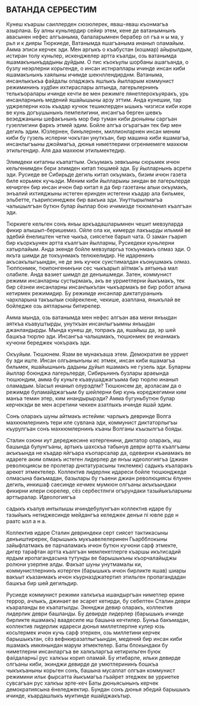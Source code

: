 ## ВАТАНДА СЕРБЕСТИМ

Кунеш къаршы саиллерден сюзюлерек, яваш-яваш къонмагъа азырлана.
Бу алны куньлердир сейир этем, кене де ватанымнынъ авасынен нефес алгъаныма, балаларымнен берабер ол гъа н ы ма, у рьл и к дияры Тюркиеде, Ватанымда яшагъаныма инанып оламайым.
Амма эписи керчек эди.
Мен аргыкъ о къабустан (кошмар) айырылдым, истиран толу куньлер, искенджелер артта къалды, озь ватанымда яшамакънынъдадыны дуйдым.
О пис къокъулы шорбаны ашагъанда, о бузлу неэрлерни корьгенде, о инсан истнраплары ичинде инсан киби яшамакънынъ хаялыны ичимде шекнллендирднм.
Ватаныма, инсанлыкъкъа файдалы оладжакъ яшлыкъ йылларым коммунист режимининъ худбин ихтираслары алтында, лагерьлернинъ телькъоралары ичинде кечти ве мен режимге лянетлерокъуяракъ, урь инсанларнынъ медений яшайышыны арзу эттим.
Анда кунешии, тар уджрелерни козь къадар кучюк тешиклерден ышыкъ чизгиси киби коре ве кунь догъушынынъ пемпелигини, инсангъа берген шевкъ веэеджаныны шефакънынъ мор бир туман киби дюньяны саргъан гузеллигини фаркъ этмей эдим.
Бойле алгъа огърагъан тек бир мен дегиль эдим.
Юзлернен, бинълернен, миллионларнен инсан меним киби бу гузель ислерни чокътан унуткъан, бир машина киби яшамагъа, инсанлыгъыны джоймагъа, дюнья ниметлерини огренмемеге махкюм этильгендир.
Аля даа махкюм этильмектедир.

Элимдеки китапны къапаттым.
Окъумакъ зевкъыны сюрьмек ичюн кельгенимден бери элимден китап тюшмей эди.
Бу йылларнынъ асрети эди.
Русиеде ве Сибирьде дегиль китап окъумакъ, бизим ичюн газета биле корьмек кучьэди.
Меним киби йылларыиы зиндан ве лагерьлерде кечирген бир инсан ичюн бир китап я да бир газетаны алыи окъумакъ, энъалий ихтияджыны истеген еринден истегени къадар ала бильмек, эльбетте, гъарипсинеджек бир вакъиа эди.
Унуттырылмагъа чалышылгъан бутюн булар йыллар бою ичимизде тююмленип къалгъан эди.

Тюркиеге кельген сонъ янъы аркъадашларымнен чешит мевзуларда фикир алышып-беришемиз.
Ойле ола ки, кимерде лакъырды ильмий ве эдебий ёнелиштен четке чыкъа, сиясетке барып чата.
О заман гъарип бир къоркъунен артта къалгъан йылларны, Русиедеки куньлерни хатырлайым.
Анда экенде бойле мевзуларгьа токъунмакъ олмаз эди.
О якъта шимди де токъунмакъ телюкелидир.
Не идаренинъ акъсакълыгьындан, не де энъ кучюк суистималдан къонушмакъ олмаз.
Тюппонмек, тюипонгенинъни сес чыкъарып аіітмак'ь аятынъа мал олабиле.
Анда вазиет шимдп де денъишмеди.
Затен, коммунист режими инсанларны сустырмакъ, акъ ве урриетлерни йыкъмакъ, тек бир сёзнеи инсанларны инсанлыкътан чыкъармакъ ве бир робот алына кетирмек режимидир.
Бу режимде инсанлар диктатуранынъ чархларына такъылыи сюйреклене, чекише, азаплана, яныкълай ве бойледже озь аятларыны битирелер.

Амма мында, озь ватанымда мен нефес алгъан ава мени янъыдан аяткъа къавуштырды, унуткъан инсанлыгъымны янъыдан джанландырды.
Мында кунеш де, топракъ да, яшайыш да, эр шей башкъа тюрлю эди.
Инсангъа чалышмакъ, тюшюнмек ве инанмакъ кучюни береджек чокъракъ эди.

Окъуйым.
Тюшюнем.
Язам ве мунакъаша этем.
Демократия ве урриет бу эди иште.
Инсан олгьанынъны ис этмек, инсан киби яшамагъа бильмек, яшайышнынъ дадыны дуйып яшамакъ не гузель эди.
Буларны йыллар боюнджа лагерьлерде, Сибирьнинъ бузлары араеында тюшюндим, амма бу куньге къавушаджагъыма бир тюрлю инанып оламадым.
Ыасыл инанып олурэдпм?
Тюшюнсем де, арзласам да о режимде буламайджагъым бу шейлерни бир кунь кореджегимни ким манъа темин этер, ким инандырырэди?
Амма бугуньбутюн булар керчекэди ве мен асретини чеккен азатлыкъ ичинде яшай эдим.

Сонъ оларакъ шуны айтмакъ истейим: чарлыкъ девринде Волга махкюмлернинъ тери иле сувлана эди, коммунист диктаторлыгъы къурулгъан сонъ махкюмлернинъ къаны Волганы къызылгъа бояды.

Сталин озюни иут дереджесине котергенини, диктатор оларакъ, иш башында булунгъаны, артыкъ шахскъа табынув деври артта къалгъаны акъкъында не къадар яйгъара къопарсалар да, одевирни къаиамакъ ве идареге аким олмакъ истеген лидерлер де янъы идеологиягъа (джиан революциясы ве пролетар днктатурасыны тиклемек) садыкъ къаларакъ арекет этмектелер.
Коллектив лидерлнк идареси бойле тюшюнджеде олмасына бакъмадан, базылары бу гъаени джиан революциясы ёлунен дегиль, инкишаф саесинде кечмек мумкюн олгъаны акъкъындаки фикирни илери сюрелер, сёз сербестлнги огърундаки тазыйыкъларыны арттыралар.
Идеологиягъа

садыкъ къалув интылышы ичиндебулунгъан коллектнв идаре бу тазыйыкъ нетиджесинде мейдангъа келеджек денъи пі ювле рде н раатс ызл а н а.

Коллектив идаре Сталин девриндеки серт сиясет тактикасыны денъиштиререк, барышыкъ мукъавелелеринен Гъарбблокыны зайыфлатмакъ ве парчаламакъ ичюн бутюн кучюни сарф этмекте, дигер тарафтан артта къалгъан мемлекетлерге къаршы икътисадий ярдым иропагандасына тутунды ве барышыкъны къорчалайыджы ролюни узерпне алды.
Факъат шуны унутмамалы ки, коммунистлернинъ котерген (барышыкъ ичюн бирликте яшав) шиары вакъыт къазанмакъ ичюн къурназджатертип этильген пропагандадан башкъа бир шей дегильдир.

Русиеде коммунист режими халкъкъа ишандыргъан ниметлер ерине террор, ачлыкъ, джинает ве эсарет кетирди, бу себептен Сталин деври къараланды ве къапатылды.
Экннджи девир оларакъ, коллектив лидерлик деври башланды.
Бу девирде лидерлер (барышыкъ ичинде бирликте яшамакъ) ваадесиле иш башына кечтилер.
Бунъа бакъмадан, коллектив лидерлик идареси дюнья миллетлерпне кулер юзь косьтермек ичюн кучь сарф этеркен, озь миллетини керчек барышыкътан, сёз вефнкиразатлыгъындан, медений бир инсан киби яшамакъ имкянындан марум этмектелер.
Баты блокындаки бу ниметлерни инсанларгъа ве халкъларгъа кетирильген буюк фаіідаларньї рус халкъы корип оламай.
Бу итибарле, ильки девирде олгъаны киби, экинджи девирде де умютлерининъ бошкъа чыкъкъаныны корьген сонъ, башына мусаллат олгъан коммунист режимини ильк фырсатта йыкъмагъа гъайрет этеджек ве урриетке сувсагъан рус халкъы эрте-кеч Баты дюньясынынъ керчек демократиясына ёнеледжектир.
Бундан сонъ дюнья эбедий барышыкъ ичинде, къардашлыкъ муитинде яшайджакътыр.
